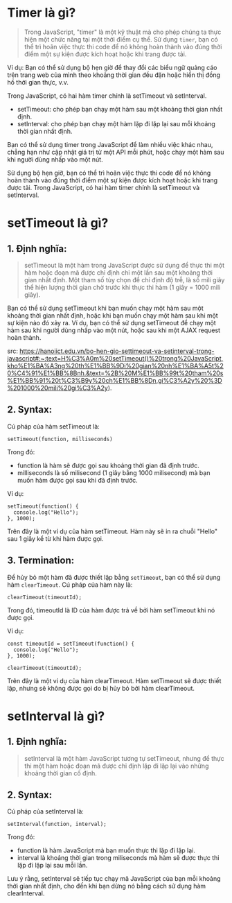 
# Timer là gì?
> Trong JavaScript, "timer" là một kỹ thuật mà cho phép chúng ta thực hiện một chức năng tại một thời điểm cụ thể. Sử dụng `timer`, bạn có thể trì hoãn việc thực thi code để nó không hoàn thành vào đúng thời điểm một sự kiện được kích hoạt hoặc khi trang được tải.

Ví dụ: Bạn có thể sử dụng bộ hẹn giờ để thay đổi các biểu ngữ quảng cáo trên trang web của mình theo khoảng thời gian đều đặn hoặc hiển thị đồng hồ thời gian thực, v.v.

Trong JavaScript, có hai hàm timer chính là setTimeout và setInterval.
- setTimeout: cho phép bạn chạy một hàm sau một khoảng thời gian nhất định.
- setInterval: cho phép bạn chạy một hàm lặp đi lặp lại sau mỗi khoảng thời gian nhất định.

Bạn có thể sử dụng timer trong JavaScript để làm nhiều việc khác nhau, chẳng hạn như cập nhật giá trị từ một API mỗi phút, hoặc chạy một hàm sau khi người dùng nhấp vào một nút.

Sử dụng bộ hẹn giờ, bạn có thể trì hoãn việc thực thi code để nó không hoàn thành vào đúng thời điểm một sự kiện được kích hoạt hoặc khi trang được tải. Trong JavaScript, có hai hàm timer chính là setTimeout và setInterval.


# setTimeout là gì?
## 1. Định nghĩa:
> setTimeout là một hàm trong JavaScript được sử dụng để thực thi một hàm hoặc đoạn mã được chỉ định chỉ một lần sau một khoảng thời gian nhất định. Một tham số tùy chọn để chỉ định độ trễ, là số mili giây thể hiện lượng thời gian chờ trước khi thực thi hàm (1 giây = 1000 mili giây).

Bạn có thể sử dụng setTimeout khi bạn muốn chạy một hàm sau một khoảng thời gian nhất định, hoặc khi bạn muốn chạy một hàm sau khi một sự kiện nào đó xảy ra. Ví dụ, bạn có thể sử dụng setTimeout để chạy một hàm sau khi người dùng nhấp vào một nút, hoặc sau khi một AJAX request hoàn thành.

src: https://hanoiict.edu.vn/bo-hen-gio-settimeout-va-setinterval-trong-javascript#:~:text=H%C3%A0m%20setTimeout()%20trong%20JavaScript,kho%E1%BA%A3ng%20th%E1%BB%9Di%20gian%20nh%E1%BA%A5t%20%C4%91%E1%BB%8Bnh.&text=%2B%20M%E1%BB%99t%20tham%20s%E1%BB%91%20t%C3%B9y%20ch%E1%BB%8Dn,gi%C3%A2y%20%3D%201000%20mili%20gi%C3%A2y).

## 2. Syntax:
Cú pháp của hàm setTimeout là:
```
setTimeout(function, milliseconds)
```
Trong đó:
- function là hàm sẽ được gọi sau khoảng thời gian đã định trước.
- milliseconds là số milisecond (1 giây bằng 1000 milisecond) mà bạn muốn hàm được gọi sau khi đã định trước.

Ví dụ:
```
setTimeout(function() {
  console.log("Hello");
}, 1000);
```
Trên đây là một ví dụ của hàm setTimeout. Hàm này sẽ in ra chuỗi "Hello" sau 1 giây kể từ khi hàm được gọi.

## 3. Termination:
Để hủy bỏ một hàm đã được thiết lập bằng `setTimeout`, bạn có thể sử dụng hàm `clearTimeout`. Cú pháp của hàm này là:
```
clearTimeout(timeoutId);
```
Trong đó, timeoutId là ID của hàm được trả về bởi hàm setTimeout khi nó được gọi.

Ví dụ:
```
const timeoutId = setTimeout(function() {
  console.log("Hello");
}, 1000);

clearTimeout(timeoutId);
```
Trên đây là một ví dụ của hàm clearTimeout. Hàm setTimeout sẽ được thiết lập, nhưng sẽ không được gọi do bị hủy bỏ bởi hàm clearTimeout.

# setInterval là gì?
## 1. Định nghĩa:
> setInterval là một hàm JavaScript tương tự setTimeout, nhưng để thực thi một hàm hoặc đoạn mã được chỉ định lặp đi lặp lại vào những khoảng thời gian cố định. 

## 2. Syntax:
Cú pháp của setInterval là:
```
setInterval(function, interval);
```
Trong đó:
- function là hàm JavaScript mà bạn muốn thực thi lặp đi lặp lại.
- interval là khoảng thời gian trong miliseconds mà hàm sẽ được thực thi lặp đi lặp lại sau mỗi lần.

Lưu ý rằng, setInterval sẽ tiếp tục chạy mã JavaScript của bạn mỗi khoảng thời gian nhất định, cho đến khi bạn dừng nó bằng cách sử dụng hàm clearInterval.







